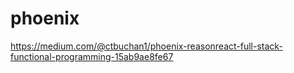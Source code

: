 
# phoenix

https://medium.com/@ctbuchan1/phoenix-reasonreact-full-stack-functional-programming-15ab9ae8fe67